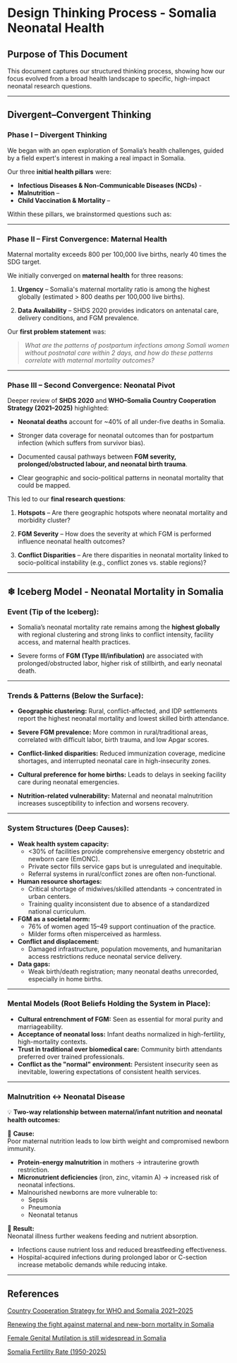 
# Design Thinking Process - Somalia Neonatal Health

## Purpose of This Document

This document captures our structured thinking process, showing how our focus
evolved from a broad health landscape to specific, high-impact neonatal
research questions.

---

## **Divergent–Convergent Thinking**

### **Phase I – Divergent Thinking**

We began with an open exploration of Somalia’s health challenges, guided by a
field expert's interest in making a real impact in Somalia.

Our three **initial health pillars** were:

- **Infectious Diseases & Non-Communicable Diseases (NCDs)** -
- **Malnutrition** –
- **Child Vaccination & Mortality** –

Within these pillars, we brainstormed questions such as:

---

### **Phase II – First Convergence: Maternal Health**

Maternal mortality exceeds 800 per 100,000 live births, nearly 40 times the
SDG target.

We initially converged on **maternal health** for three reasons:

  1. **Urgency** – Somalia's maternal mortality ratio is among the highest
   globally (estimated > 800 deaths per 100,000 live births).  

  2. **Data Availability** – SHDS 2020 provides indicators on antenatal care,
   delivery conditions, and FGM prevalence.

Our **first problem statement** was:
> *What are the patterns of postpartum infections among Somali women without
postnatal care within 2 days, and how do these patterns correlate with maternal
mortality outcomes?*

---

### **Phase III – Second Convergence: Neonatal Pivot**

Deeper review of **SHDS 2020** and
**WHO–Somalia Country Cooperation Strategy (2021–2025)** highlighted:

- **Neonatal deaths** account for ~40% of all under-five deaths in Somalia.

- Stronger data coverage for neonatal outcomes than for postpartum
  infection (which suffers from survivor bias).  
  
- Documented causal pathways between
  **FGM severity, prolonged/obstructed labour, and neonatal birth trauma**.  
  
- Clear geographic and socio-political patterns in neonatal mortality that
  could be mapped.

This led to our **final research questions**:

  1. **Hotspots** – Are there geographic hotspots where neonatal mortality
         and morbidity cluster?
  
  2. **FGM Severity** – How does the severity at which FGM is performed
         influence neonatal health outcomes?
  
  3. **Conflict Disparities** – Are there disparities in neonatal mortality
     linked to socio-political instability (e.g., conflict zones vs. stable regions)?

---

## ❄ Iceberg Model - Neonatal Mortality in Somalia

### **Event (Tip of the Iceberg):**

- Somalia’s neonatal mortality rate remains among the **highest globally**
  with regional clustering and strong links to conflict intensity, facility
  access, and maternal health practices.

- Severe forms of **FGM (Type III/infibulation)** are associated with
  prolonged/obstructed labor, higher risk of stillbirth, and early neonatal death.

---

### **Trends & Patterns (Below the Surface):**

- **Geographic clustering:** Rural, conflict-affected, and IDP settlements
  report the highest neonatal mortality and lowest skilled birth attendance.

- **Severe FGM prevalence:** More common in rural/traditional areas,
  correlated with difficult labor, birth trauma, and low Apgar scores.
- **Conflict-linked disparities:** Reduced immunization coverage, medicine
 shortages, and interrupted neonatal care in high-insecurity zones.
- **Cultural preference for home births:** Leads to delays in seeking
  facility care during neonatal emergencies.
- **Nutrition-related vulnerability:** Maternal and neonatal malnutrition
  increases susceptibility to infection and worsens recovery.

---

### **System Structures (Deep Causes):**

- **Weak health system capacity:**
  - <30% of facilities provide comprehensive emergency obstetric and newborn
  care (EmONC).
  - Private sector fills service gaps but is unregulated and inequitable.
  - Referral systems in rural/conflict zones are often non-functional.
- **Human resource shortages:**
  - Critical shortage of midwives/skilled attendants -> concentrated in urban centers.
  - Training quality inconsistent due to absence of a standardized national curriculum.
- **FGM as a societal norm:**
  - 76% of women aged 15–49 support continuation of the practice.
  - Milder forms often misperceived as harmless.
- **Conflict and displacement:**
  - Damaged infrastructure, population movements, and humanitarian access
  restrictions reduce neonatal service delivery.
- **Data gaps:**
  - Weak birth/death registration; many neonatal deaths unrecorded,
  especially in home births.

---

### **Mental Models (Root Beliefs Holding the System in Place):**

- **Cultural entrenchment of FGM:** Seen as essential for moral purity and marriageability.
- **Acceptance of neonatal loss:** Infant deaths normalized in high-fertility,
  high-mortality contexts.
- **Trust in traditional over biomedical care:** Community birth attendants
  preferred over trained professionals.
- **Conflict as the "normal" environment:** Persistent insecurity seen as
  inevitable, lowering expectations of consistent health services.

---

### **Malnutrition ↔ Neonatal Disease**

💡 **Two-way relationship between maternal/infant nutrition and neonatal health outcomes:**

🥚 **Cause:**  
Poor maternal nutrition leads to low birth weight and compromised newborn immunity.

- **Protein-energy malnutrition** in mothers → intrauterine growth restriction.
- **Micronutrient deficiencies** (iron, zinc, vitamin A) → increased risk of
  neonatal infections.
- Malnourished newborns are more vulnerable to:
  - Sepsis
  - Pneumonia
  - Neonatal tetanus

🐔 **Result:**  
Neonatal illness further weakens feeding and nutrient absorption.

- Infections cause nutrient loss and reduced breastfeeding effectiveness.
- Hospital-acquired infections during prolonged labor or C-section increase
  metabolic demands while reducing intake.

---

## References

[Country Cooperation Strategy for WHO and Somalia 2021–2025](https://applications.emro.who.int/docs/9789290211280-eng.pdf)

[Renewing the fight against maternal and new-born mortality in Somalia](https://somalia.unfpa.org/en/news/renewing-fight-against-maternal-and-new-born-mortality-somalia)

[Female Genital Mutilation is still widespread in Somalia](https://euaa.europa.eu/report-female-genital-mutilation-still-widespread-somalia)

[Somalia Fertility Rate (1950-2025)](https://www.macrotrends.net/global-metrics/countries/som/somalia/fertility-rate)
